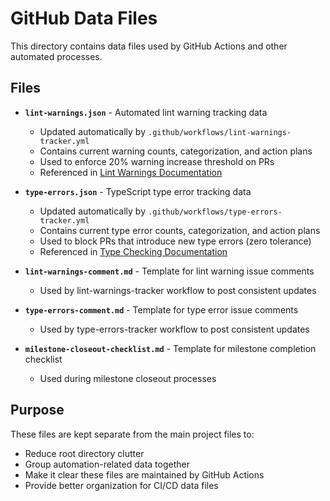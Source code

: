 # GitHub Data Files

This directory contains data files used by GitHub Actions and other automated processes.

## Files

- **`lint-warnings.json`** - Automated lint warning tracking data
  - Updated automatically by `.github/workflows/lint-warnings-tracker.yml`
  - Contains current warning counts, categorization, and action plans
  - Used to enforce 20% warning increase threshold on PRs
  - Referenced in [Lint Warnings Documentation](../../docs/LINT_WARNINGS.md)

- **`type-errors.json`** - TypeScript type error tracking data
  - Updated automatically by `.github/workflows/type-errors-tracker.yml`
  - Contains current type error counts, categorization, and action plans
  - Used to block PRs that introduce new type errors (zero tolerance)
  - Referenced in [Type Checking Documentation](../../docs/TYPE_CHECKING.md)

- **`lint-warnings-comment.md`** - Template for lint warning issue comments
  - Used by lint-warnings-tracker workflow to post consistent updates

- **`type-errors-comment.md`** - Template for type error issue comments
  - Used by type-errors-tracker workflow to post consistent updates

- **`milestone-closeout-checklist.md`** - Template for milestone completion checklist
  - Used during milestone closeout processes

## Purpose

These files are kept separate from the main project files to:

- Reduce root directory clutter
- Group automation-related data together
- Make it clear these files are maintained by GitHub Actions
- Provide better organization for CI/CD data files
